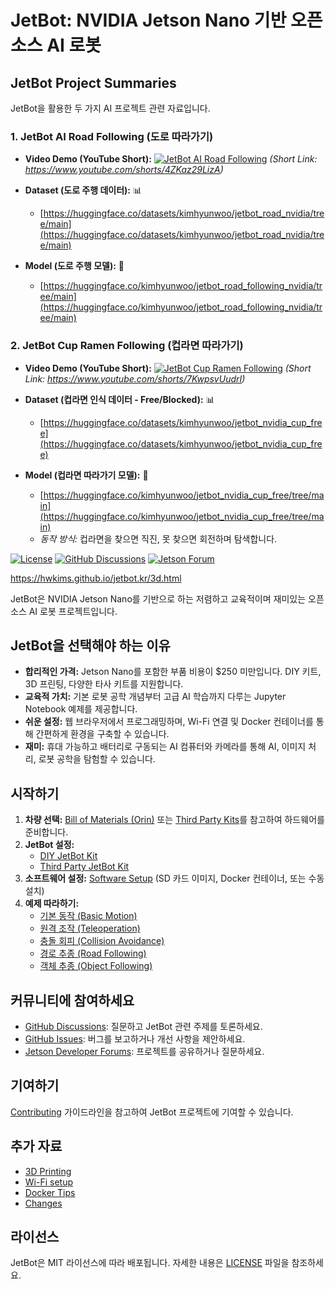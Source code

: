 # JetBot: NVIDIA Jetson Nano 기반 오픈소스 AI 로봇


## JetBot Project Summaries

JetBot을 활용한 두 가지 AI 프로젝트 관련 자료입니다.

### 1. JetBot AI Road Following (도로 따라가기)

*   **Video Demo (YouTube Short):**
    [![JetBot AI Road Following](https://img.youtube.com/vi/4ZKaz29LizA/0.jpg)](https://www.youtube.com/watch?v=4ZKaz29LizA)
    *(Short Link: https://www.youtube.com/shorts/4ZKaz29LizA)*

*   **Dataset (도로 주행 데이터):** 📊
    *   [https://huggingface.co/datasets/kimhyunwoo/jetbot_road_nvidia/tree/main](https://huggingface.co/datasets/kimhyunwoo/jetbot_road_nvidia/tree/main)

*   **Model (도로 주행 모델):** 🤖
    *   [https://huggingface.co/kimhyunwoo/jetbot_road_following_nvidia/tree/main](https://huggingface.co/kimhyunwoo/jetbot_road_following_nvidia/tree/main)

### 2. JetBot Cup Ramen Following (컵라면 따라가기)

*   **Video Demo (YouTube Short):**
    [![JetBot Cup Ramen Following](https://img.youtube.com/vi/7KwpsvUudrI/0.jpg)](https://www.youtube.com/watch?v=7KwpsvUudrI)
    *(Short Link: https://www.youtube.com/shorts/7KwpsvUudrI)*

*   **Dataset (컵라면 인식 데이터 - Free/Blocked):** 📊
    *   [https://huggingface.co/datasets/kimhyunwoo/jetbot_nvidia_cup_free](https://huggingface.co/datasets/kimhyunwoo/jetbot_nvidia_cup_free)

*   **Model (컵라면 따라가기 모델):** 🤖
    *   [https://huggingface.co/kimhyunwoo/jetbot_nvidia_cup_free/tree/main](https://huggingface.co/kimhyunwoo/jetbot_nvidia_cup_free/tree/main)
    *   *동작 방식:* 컵라면을 찾으면 직진, 못 찾으면 회전하며 탐색합니다.

 



[![License](https://img.shields.io/badge/License-MIT-blue.svg)](https://opensource.org/licenses/MIT)
[![GitHub Discussions](https://img.shields.io/github/discussions/NVIDIA-AI-IOT/jetbot)](https://github.com/NVIDIA-AI-IOT/jetbot/discussions)
[![Jetson Forum](https://img.shields.io/badge/Forum-Jetson-green)](https://forums.developer.nvidia.com/c/agx-autonomous-machines/jetson-embedded-systems/70)

 https://hwkims.github.io/jetbot.kr/3d.html
 

JetBot은 NVIDIA Jetson Nano를 기반으로 하는 저렴하고 교육적이며 재미있는 오픈소스 AI 로봇 프로젝트입니다.

## JetBot을 선택해야 하는 이유

*   **합리적인 가격:** Jetson Nano를 포함한 부품 비용이 $250 미만입니다. DIY 키트, 3D 프린팅, 다양한 타사 키트를 지원합니다.
*   **교육적 가치:** 기본 로봇 공학 개념부터 고급 AI 학습까지 다루는 Jupyter Notebook 예제를 제공합니다.
*   **쉬운 설정:** 웹 브라우저에서 프로그래밍하며, Wi-Fi 연결 및 Docker 컨테이너를 통해 간편하게 환경을 구축할 수 있습니다.
*   **재미:** 휴대 가능하고 배터리로 구동되는 AI 컴퓨터와 카메라를 통해 AI, 이미지 처리, 로봇 공학을 탐험할 수 있습니다.

## 시작하기

1.  **차량 선택:** [Bill of Materials (Orin)](https://github.com/NVIDIA-AI-IOT/jetbot/blob/master/docs/bill_of_materials_orin.md) 또는 [Third Party Kits](https://github.com/NVIDIA-AI-IOT/jetbot/blob/master/docs/third_party_kits.md)를 참고하여 하드웨어를 준비합니다.
2.  **JetBot 설정:**
    *   [DIY JetBot Kit](https://github.com/NVIDIA-AI-IOT/jetbot/blob/master/docs/getting_started.md#option-1---diy-jetbot-kit)
    *   [Third Party JetBot Kit](https://github.com/NVIDIA-AI-IOT/jetbot/blob/master/docs/getting_started.md#option-2---third-party-jetbot-kit)
3.  **소프트웨어 설정:** [Software Setup](https://github.com/NVIDIA-AI-IOT/jetbot/blob/master/docs/software_setup.md) (SD 카드 이미지, Docker 컨테이너, 또는 수동 설치)
4.  **예제 따라하기:**
    *   [기본 동작 (Basic Motion)](https://github.com/NVIDIA-AI-IOT/jetbot/blob/master/docs/examples.md#basic-motion)
    *   [원격 조작 (Teleoperation)](https://github.com/NVIDIA-AI-IOT/jetbot/blob/master/docs/examples.md#teleoperation)
    *   [충돌 회피 (Collision Avoidance)](https://github.com/NVIDIA-AI-IOT/jetbot/blob/master/docs/examples.md#collision-avoidance)
    *   [경로 추종 (Road Following)](https://github.com/NVIDIA-AI-IOT/jetbot/blob/master/docs/examples.md#road-following)
    *   [객체 추종 (Object Following)](https://github.com/NVIDIA-AI-IOT/jetbot/blob/master/docs/examples.md#object-following)

## 커뮤니티에 참여하세요

*   [GitHub Discussions](https://github.com/NVIDIA-AI-IOT/jetbot/discussions): 질문하고 JetBot 관련 주제를 토론하세요.
*   [GitHub Issues](https://github.com/NVIDIA-AI-IOT/jetbot/issues): 버그를 보고하거나 개선 사항을 제안하세요.
*   [Jetson Developer Forums](https://forums.developer.nvidia.com/c/agx-autonomous-machines/jetson-embedded-systems/70): 프로젝트를 공유하거나 질문하세요.

## 기여하기

[Contributing](https://github.com/NVIDIA-AI-IOT/jetbot/blob/master/docs/contributing.md) 가이드라인을 참고하여 JetBot 프로젝트에 기여할 수 있습니다.

## 추가 자료

*   [3D Printing](https://github.com/NVIDIA-AI-IOT/jetbot/blob/master/docs/3d_printing.md)
*   [Wi-Fi setup](https://github.com/NVIDIA-AI-IOT/jetbot/blob/master/docs/wifi_setup.md)
*   [Docker Tips](https://github.com/NVIDIA-AI-IOT/jetbot/blob/master/docs/docker_tips.md)
*   [Changes](https://github.com/NVIDIA-AI-IOT/jetbot/blob/master/docs/changes.md)

## 라이선스

JetBot은 MIT 라이선스에 따라 배포됩니다.  자세한 내용은 [LICENSE](LICENSE) 파일을 참조하세요.
